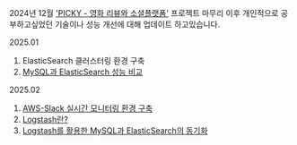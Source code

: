 2024년 12월 ['PICKY - 영화 리뷰와 소셜플랫폼'](https://github.com/LG-Uplus-Movie-SNS-PICKY/PICKY-BE) 프로젝트 마무리 이후 개인적으로 공부하고싶었던 기술이나 성능 개선에 대해 업데이트 하고있습니다.

2025.01
1. ElasticSearch 클러스터링 환경 구축
2. [MySQL과 ElasticSearch 성능 비교](https://velog.io/@p_l_colline/MySQL-n-gram-VS-ElasticSearch-%EC%84%B1%EB%8A%A5-%EB%B9%84%EA%B5%90-ElasticSearch-%EB%8F%84%EC%9E%85%EA%B8%B0)

2025.02
1. [AWS-Slack 실시간 모니터링 환경 구축](https://velog.io/@p_l_colline/AWS-Slack-%EC%8B%A4%EC%8B%9C%EA%B0%84-%EB%AA%A8%EB%8B%88%ED%84%B0%EB%A7%81-%ED%99%98%EA%B2%BD-%EA%B5%AC%EC%B6%95-Docker)
2. [Logstash란?](https://velog.io/@p_l_colline/Elastic-Stack-Logstash)
3. [Logstash를 활용한 MySQL과 ElasticSearch의 동기화](https://velog.io/@p_l_colline/Logstash%EB%A5%BC-%ED%99%9C%EC%9A%A9%ED%95%9C-MySQL%EA%B3%BC-ElasticSearch%EC%9D%98-%EB%8F%99%EA%B8%B0%ED%99%94-Docker)
